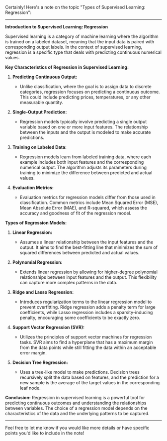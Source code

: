 Certainly! Here's a note on the topic "Types of Supervised Learning: Regression":

---

**Introduction to Supervised Learning: Regression**

Supervised learning is a category of machine learning where the algorithm is trained on a labeled dataset, meaning that the input data is paired with corresponding output labels. In the context of supervised learning, regression is a specific type that deals with predicting continuous numerical values.

**Key Characteristics of Regression in Supervised Learning:**

1. **Predicting Continuous Output:**
   - Unlike classification, where the goal is to assign data to discrete categories, regression focuses on predicting a continuous outcome. This could include predicting prices, temperatures, or any other measurable quantity.

2. **Single-Output Prediction:**
   - Regression models typically involve predicting a single output variable based on one or more input features. The relationship between the inputs and the output is modeled to make accurate predictions.

3. **Training on Labeled Data:**
   - Regression models learn from labeled training data, where each example includes both input features and the corresponding numerical output. The algorithm adjusts its parameters during training to minimize the difference between predicted and actual values.

4. **Evaluation Metrics:**
   - Evaluation metrics for regression models differ from those used in classification. Common metrics include Mean Squared Error (MSE), Mean Absolute Error (MAE), and R-squared, which assess the accuracy and goodness of fit of the regression model.

**Types of Regression Models:**

1. **Linear Regression:**
   - Assumes a linear relationship between the input features and the output. It aims to find the best-fitting line that minimizes the sum of squared differences between predicted and actual values.

2. **Polynomial Regression:**
   - Extends linear regression by allowing for higher-degree polynomial relationships between input features and the output. This flexibility can capture more complex patterns in the data.

3. **Ridge and Lasso Regression:**
   - Introduces regularization terms to the linear regression model to prevent overfitting. Ridge regression adds a penalty term for large coefficients, while Lasso regression includes a sparsity-inducing penalty, encouraging some coefficients to be exactly zero.

4. **Support Vector Regression (SVR):**
   - Utilizes the principles of support vector machines for regression tasks. SVR aims to find a hyperplane that has a maximum margin from the data points while still fitting the data within an acceptable error margin.

5. **Decision Tree Regression:**
   - Uses a tree-like model to make predictions. Decision trees recursively split the data based on features, and the prediction for a new sample is the average of the target values in the corresponding leaf node.

**Conclusion:**
Regression in supervised learning is a powerful tool for predicting continuous outcomes and understanding the relationships between variables. The choice of a regression model depends on the characteristics of the data and the underlying patterns to be captured.

--- 

Feel free to let me know if you would like more details or have specific points you'd like to include in the note!